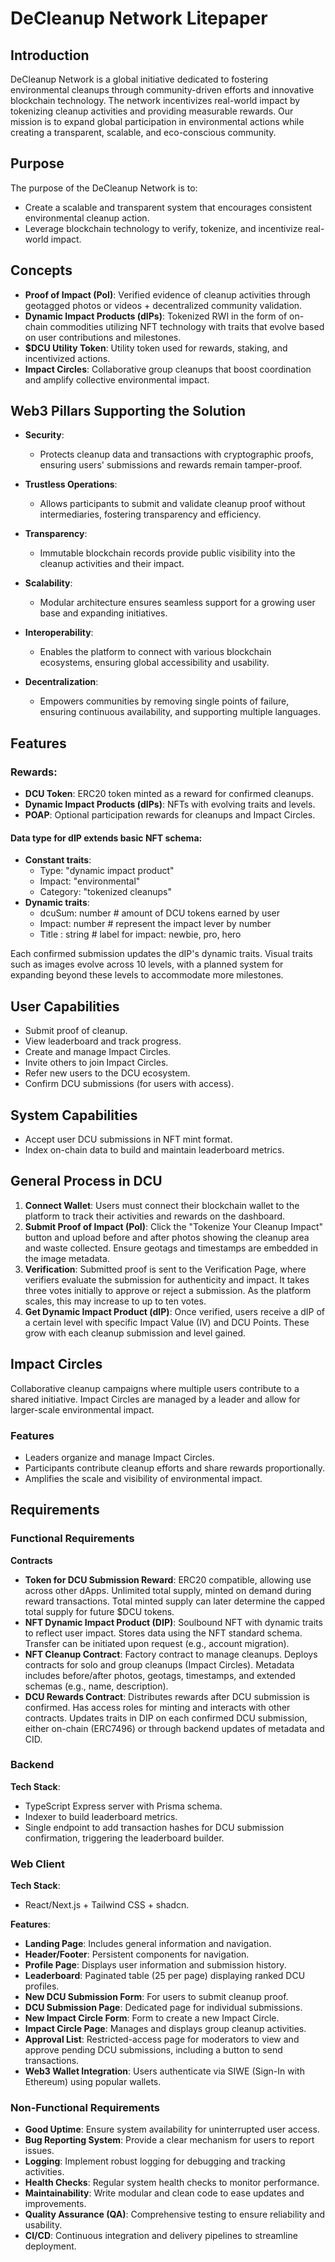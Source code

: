 # DeCleanup Network Litepaper

## Introduction

DeCleanup Network is a global initiative dedicated to fostering environmental cleanups through community-driven efforts and innovative blockchain technology. The network incentivizes real-world impact by tokenizing cleanup activities and providing measurable rewards. Our mission is to expand global participation in environmental actions while creating a transparent, scalable, and eco-conscious community.

## Purpose

The purpose of the DeCleanup Network is to:

- Create a scalable and transparent system that encourages consistent environmental cleanup action.
- Leverage blockchain technology to verify, tokenize, and incentivize real-world impact.

## Concepts

- **Proof of Impact (PoI)**: Verified evidence of cleanup activities through geotagged photos or videos + decentralized community validation.
- **Dynamic Impact Products (dIPs)**: Tokenized RWI in the form of on-chain commodities utilizing NFT technology with traits that evolve based on user contributions and milestones.
- **$DCU Utility Token**: Utility token used for rewards, staking, and incentivized actions.
- **Impact Circles**: Collaborative group cleanups that boost coordination and amplify collective environmental impact.

## Web3 Pillars Supporting the Solution

- **Security**:

  - Protects cleanup data and transactions with cryptographic proofs, ensuring users' submissions and rewards remain tamper-proof.

- **Trustless Operations**:

  - Allows participants to submit and validate cleanup proof without intermediaries, fostering transparency and efficiency.

- **Transparency**:

  - Immutable blockchain records provide public visibility into the cleanup activities and their impact.

- **Scalability**:

  - Modular architecture ensures seamless support for a growing user base and expanding initiatives.

- **Interoperability**:

  - Enables the platform to connect with various blockchain ecosystems, ensuring global accessibility and usability.

- **Decentralization**:
  - Empowers communities by removing single points of failure, ensuring continuous availability, and supporting multiple languages.

## Features

### Rewards:

- **DCU Token**: ERC20 token minted as a reward for confirmed cleanups.
- **Dynamic Impact Products (dIPs)**: NFTs with evolving traits and levels.
- **POAP**: Optional participation rewards for cleanups and Impact Circles.

#### Data type for dIP extends basic NFT schema:

- **Constant traits**:
  - Type: "dynamic impact product"
  - Impact: "environmental"
  - Category: "tokenized cleanups"
- **Dynamic traits**:
  - dcuSum: number # amount of DCU tokens earned by user
  - Impact: number # represent the impact lever by number
  - Title : string # label for impact: newbie, pro, hero

Each confirmed submission updates the dIP's dynamic traits. Visual traits such as images evolve across 10 levels, with a planned system for expanding beyond these levels to accommodate more milestones.

## User Capabilities

- Submit proof of cleanup.
- View leaderboard and track progress.
- Create and manage Impact Circles.
- Invite others to join Impact Circles.
- Refer new users to the DCU ecosystem.
- Confirm DCU submissions (for users with access).

## System Capabilities

- Accept user DCU submissions in NFT mint format.
- Index on-chain data to build and maintain leaderboard metrics.

## General Process in DCU

1. **Connect Wallet**: Users must connect their blockchain wallet to the platform to track their activities and rewards on the dashboard.
2. **Submit Proof of Impact (PoI)**: Click the "Tokenize Your Cleanup Impact" button and upload before and after photos showing the cleanup area and waste collected. Ensure geotags and timestamps are embedded in the image metadata.
3. **Verification**: Submitted proof is sent to the Verification Page, where verifiers evaluate the submission for authenticity and impact. It takes three votes initially to approve or reject a submission. As the platform scales, this may increase to up to ten votes.
4. **Get Dynamic Impact Product (dIP)**: Once verified, users receive a dIP of a certain level with specific Impact Value (IV) and DCU Points. These grow with each cleanup submission and level gained.

## Impact Circles

Collaborative cleanup campaigns where multiple users contribute to a shared initiative. Impact Circles are managed by a leader and allow for larger-scale environmental impact.

### Features

- Leaders organize and manage Impact Circles.
- Participants contribute cleanup efforts and share rewards proportionally.
- Amplifies the scale and visibility of environmental impact.

## Requirements

### Functional Requirements

**Contracts**

- **Token for DCU Submission Reward**: ERC20 compatible, allowing use across other dApps. Unlimited total supply, minted on demand during reward transactions. Total minted supply can later determine the capped total supply for future $DCU tokens.
- **NFT Dynamic Impact Product (DIP)**: Soulbound NFT with dynamic traits to reflect user impact. Stores data using the NFT standard schema. Transfer can be initiated upon request (e.g., account migration).
- **NFT Cleanup Contract**: Factory contract to manage cleanups. Deploys contracts for solo and group cleanups (Impact Circles). Metadata includes before/after photos, geotags, timestamps, and extended schemas (e.g., name, description).
- **DCU Rewards Contract**: Distributes rewards after DCU submission is confirmed. Has access roles for minting and interacts with other contracts. Updates traits in DIP on each confirmed DCU submission, either on-chain (ERC7496) or through backend updates of metadata and CID.

### Backend

**Tech Stack**:

- TypeScript Express server with Prisma schema.
- Indexer to build leaderboard metrics.
- Single endpoint to add transaction hashes for DCU submission confirmation, triggering the leaderboard builder.

### Web Client

**Tech Stack**:

- React/Next.js + Tailwind CSS + shadcn.

**Features**:

- **Landing Page**: Includes general information and navigation.
- **Header/Footer**: Persistent components for navigation.
- **Profile Page**: Displays user information and submission history.
- **Leaderboard**: Paginated table (25 per page) displaying ranked DCU profiles.
- **New DCU Submission Form**: For users to submit cleanup proof.
- **DCU Submission Page**: Dedicated page for individual submissions.
- **New Impact Circle Form**: Form to create a new Impact Circle.
- **Impact Circle Page**: Manages and displays group cleanup activities.
- **Approval List**: Restricted-access page for moderators to view and approve pending DCU submissions, including a button to send transactions.
- **Web3 Wallet Integration**: Users authenticate via SIWE (Sign-In with Ethereum) using popular wallets.

### Non-Functional Requirements

- **Good Uptime**: Ensure system availability for uninterrupted user access.
- **Bug Reporting System**: Provide a clear mechanism for users to report issues.
- **Logging**: Implement robust logging for debugging and tracking activities.
- **Health Checks**: Regular system health checks to monitor performance.
- **Maintainability**: Write modular and clean code to ease updates and improvements.
- **Quality Assurance (QA)**: Comprehensive testing to ensure reliability and usability.
- **CI/CD**: Continuous integration and delivery pipelines to streamline deployment.
